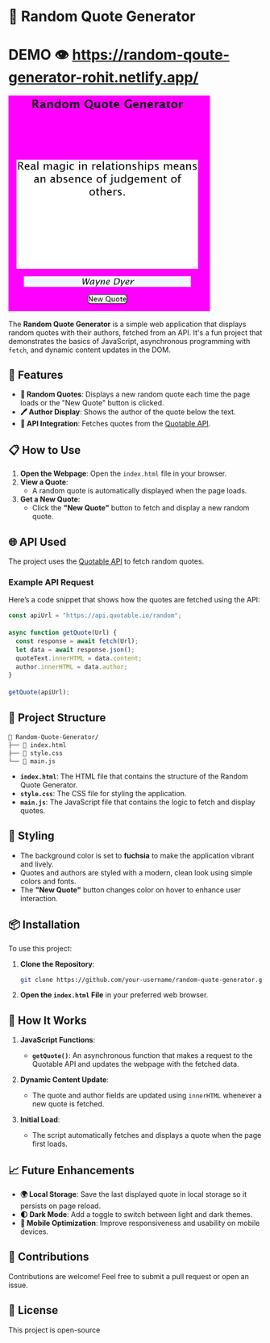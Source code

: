 # 📜 Random Quote Generator
# DEMO 👁️  https://random-qoute-generator-rohit.netlify.app/
<img src = "./randomqoutes.png" width = "400px"/>

The **Random Quote Generator** is a simple web application that displays random quotes with their authors, fetched from an API. It's a fun project that demonstrates the basics of JavaScript, asynchronous programming with `fetch`, and dynamic content updates in the DOM.

## 🌟 Features

- **🎲 Random Quotes**: Displays a new random quote each time the page loads or the "New Quote" button is clicked.
- **🖊️ Author Display**: Shows the author of the quote below the text.
- **🔗 API Integration**: Fetches quotes from the [Quotable API](https://api.quotable.io/random).

## 📋 How to Use

1. **Open the Webpage**: Open the `index.html` file in your browser.
2. **View a Quote**:
   - A random quote is automatically displayed when the page loads.
3. **Get a New Quote**:
   - Click the **"New Quote"** button to fetch and display a new random quote.

## 🌐 API Used

The project uses the [Quotable API](https://api.quotable.io/random) to fetch random quotes.

### Example API Request

Here’s a code snippet that shows how the quotes are fetched using the API:

```javascript
const apiUrl = "https://api.quotable.io/random";

async function getQuote(Url) {
  const response = await fetch(Url);
  let data = await response.json();
  quoteText.innerHTML = data.content;
  author.innerHTML = data.author;
}

getQuote(apiUrl);
```

## 📂 Project Structure

```
📁 Random-Quote-Generator/
├── 📄 index.html
├── 📄 style.css
└── 📄 main.js
```

- **`index.html`**: The HTML file that contains the structure of the Random Quote Generator.
- **`style.css`**: The CSS file for styling the application.
- **`main.js`**: The JavaScript file that contains the logic to fetch and display quotes.

## 🎨 Styling

- The background color is set to **fuchsia** to make the application vibrant and lively.
- Quotes and authors are styled with a modern, clean look using simple colors and fonts.
- The **"New Quote"** button changes color on hover to enhance user interaction.

## 📦 Installation

To use this project:

1. **Clone the Repository**:
   ```bash
   git clone https://github.com/your-username/random-quote-generator.git
   ```
2. **Open the `index.html` File** in your preferred web browser.

## 🔧 How It Works

1. **JavaScript Functions**:
   - **`getQuote()`**: An asynchronous function that makes a request to the Quotable API and updates the webpage with the fetched data.

2. **Dynamic Content Update**:
   - The quote and author fields are updated using `innerHTML` whenever a new quote is fetched.

3. **Initial Load**:
   - The script automatically fetches and displays a quote when the page first loads.

## 📈 Future Enhancements

- **🌍 Local Storage**: Save the last displayed quote in local storage so it persists on page reload.
- **🌓 Dark Mode**: Add a toggle to switch between light and dark themes.
- **📱 Mobile Optimization**: Improve responsiveness and usability on mobile devices.

## 🎉 Contributions

Contributions are welcome! Feel free to submit a pull request or open an issue.

## 📝 License

This project is open-source 

